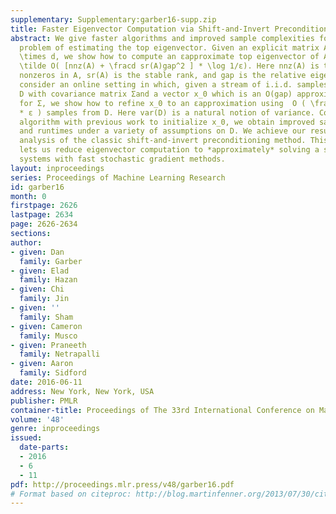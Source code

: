 ```yaml
---
supplementary: Supplementary:garber16-supp.zip
title: Faster Eigenvector Computation via Shift-and-Invert Preconditioning
abstract: We give faster algorithms and improved sample complexities for the fundamental
  problem of estimating the top eigenvector. Given an explicit matrix A ∈\mathbb R^n
  \times d, we show how to compute an εapproximate top eigenvector of A^TA in time
  \tilde O( [nnz(A) + \fracd sr(A)gap^2 ] * \log 1/ε). Here nnz(A) is the number of
  nonzeros in A, sr(A) is the stable rank, and gap is the relative eigengap. We also
  consider an online setting in which, given a stream of i.i.d. samples from a distribution
  D with covariance matrix Σand a vector x_0 which is an O(gap) approximate top eigenvector
  for Σ, we show how to refine x_0 to an εapproximation using  O ( \fracvar(D)gap
  * ε ) samples from D. Here var(D) is a natural notion of variance. Combining our
  algorithm with previous work to initialize x_0, we obtain improved sample complexities
  and runtimes under a variety of assumptions on D. We achieve our results via a robust
  analysis of the classic shift-and-invert preconditioning method. This technique
  lets us reduce eigenvector computation to *approximately* solving a series of linear
  systems with fast stochastic gradient methods.
layout: inproceedings
series: Proceedings of Machine Learning Research
id: garber16
month: 0
firstpage: 2626
lastpage: 2634
page: 2626-2634
sections: 
author:
- given: Dan
  family: Garber
- given: Elad
  family: Hazan
- given: Chi
  family: Jin
- given: ''
  family: Sham
- given: Cameron
  family: Musco
- given: Praneeth
  family: Netrapalli
- given: Aaron
  family: Sidford
date: 2016-06-11
address: New York, New York, USA
publisher: PMLR
container-title: Proceedings of The 33rd International Conference on Machine Learning
volume: '48'
genre: inproceedings
issued:
  date-parts:
  - 2016
  - 6
  - 11
pdf: http://proceedings.mlr.press/v48/garber16.pdf
# Format based on citeproc: http://blog.martinfenner.org/2013/07/30/citeproc-yaml-for-bibliographies/
---
```


